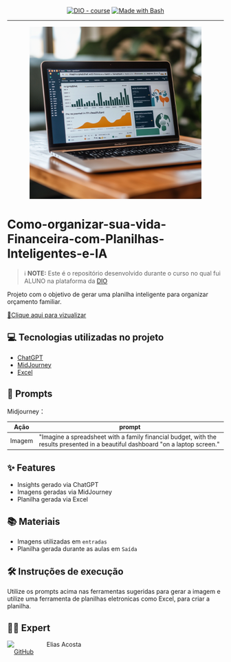 <p align="center">
<a href="https://dio.me/"><img src="https://img.shields.io/badge/DIO-Course-28DA77?logo=youtube" alt="DIO - course"></a>
<a href="https://www.gnu.org/software/bash/" title="Go to Bash homepage"><img src="https://img.shields.io/badge/Prompt-Project-blue?logo=gnu-bash&amp;logoColor=white" alt="Made with Bash"></a></p>

-------


<p align="center">
<img width="400"
    src="Entradas/Plan_Laptop.png"
>
</p>

# Como-organizar-sua-vida-Financeira-com-Planilhas-Inteligentes-e-IA


 > ℹ️ **NOTE:** Este é o repositório desenvolvido durante o curso no qual fui ALUNO na plataforma da [DIO](https://dio.me)

Projeto com o objetivo de gerar uma planilha inteligente para organizar orçamento familiar.

<a href="https://github.com/EliasPira/Como-organizar-sua-vida-Financeira-com-Planilhas-Inteligentes-e-IA/raw/refs/heads/main/Saida/PlanilhasInteligentes.xlsx"> 📕Clique aqui para vizualizar</a>

## 💻 Tecnologias utilizadas no projeto

- [ChatGPT](https://chat.openai.com/) 
- [MidJourney](https://www.midjourney.com/app/)
- [Excel](https://www.microsoft.com/en/microsoft-365/excel)

## 🧠 Prompts

Midjourney：

|  Ação  | prompt                                                                                 |
| :----: | -------------------------------------------------------------------------------------- |
| Imagem | "Imagine a spreadsheet with a family financial budget, with the results presented in a beautiful dashboard "on a laptop screen." |

## ✨ Features

- Insights gerado via ChatGPT
- Imagens geradas via MidJourney
- Planilha gerada via Excel

## 📚 Materiais

- Imagens utilizadas em `entradas`
- Planilha gerada durante as aulas em `Saída`

## 🛠️ Instruções de execução

Utilize os prompts acima nas ferramentas sugeridas para gerar a imagem e utilize uma ferramenta de planilhas eletronicas como Excel, para criar a planilha.

## 👨‍💻 Expert

<p>
    <img 
      align=left 
      margin=10 
      width=80 
      src="https://avatars.githubusercontent.com/u/189679772?s=400&u=4614f09cc0678d91234b5688ae3b7e90c38f6cf1&v=4"
    />
    <p>&nbsp&nbsp&nbspElias Acosta<br>
    &nbsp&nbsp&nbsp
    <a 
        href="https://github.com/EliasPira">
        GitHub
    </a>


